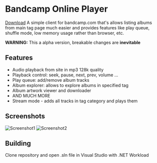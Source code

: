# Bandcamp Online Player
[Download](https://github.com/LaineZ/BandcampOnlinePlayer/releases/download/alpha-0.2/Player.zip)
A simple client for bandcamp.com that's allows listing albums from main tag page much easier and provides features like play queue, shuffle mode, low memory usage rather than browser, etc.

**WARNING:** This a alpha version, breakable changes are **inevitable**
## Features
* Audio playback from site in mp3 128k quality
* Playback control: seek, pause, next, prev, volume ...
* Play queue: add/remove album tracks
* Album explorer: allows to explore albums in specified tag
* Album artwork viewer and downloader
* AND MUCH MORE
* Stream mode - adds all tracks in tag category and plays them
## Screenshots
![Screenshot1](https://i.imgur.com/Kx2Etvm.png)
![Screenshot2](https://i.imgur.com/ssbaywa.png)

## Building
Clone repository and open .sln file in Visual Studio with .NET Workload